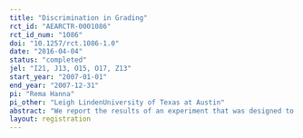 ```yaml
---
title: "Discrimination in Grading"
rct_id: "AEARCTR-0001086"
rct_id_num: "1086"
doi: "10.1257/rct.1086-1.0"
date: "2016-04-04"
status: "completed"
jel: "I21, J13, O15, O17, Z13"
start_year: "2007-01-01"
end_year: "2007-12-31"
pi: "Rema Hanna"
pi_other: "Leigh LindenUniversity of Texas at Austin"
abstract: "We report the results of an experiment that was designed to test for discrimination in grading in India. We recruited teachers to grade exams. We randomly assigned child “characteristics” (age, gender, and caste) to the cover sheets of the exams to ensure that there is no relationship between these observed characteristics and the exam quality. We find that teachers give exams that are assigned to be lower-caste scores that are about 0.03 to 0.08 standard deviations lower than those that are assigned to be high caste. The teachers’ behavior appears consistent with statistical discrimination. "
layout: registration
---
```



